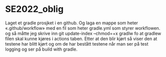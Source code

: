 # SE2022_oblig

Laget et gradle prosjket i en github. Og laga en mappe som heter «.github/workflow» med en fil som heter gradle.yml som styrer workflowen. og så måtte jeg skrive inn git update-index –chmod=+x gradlw fo at gradlew filen skal kunne kjøres i actions taben. Etter at den blir kjørt så viser den at testene har blitt kjørt og om de har bestått testene når man ser på test logging og ser på build with gradle.
